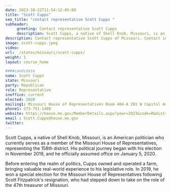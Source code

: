 ```yaml
---
date: 2023-10-22T11:54:12-05:00
title: "Scott Cupps"
seo_title: "contact representative Scott Cupps "
subheader:
     greeting: Contact representative Scott Cupps
     description: Scott Cupps, a native of Shell Knob, Missouri, is an American politician who currently serves as a member of the Missouri House of Representatives, representing the 158th district. His political journey began with his election in November 2019, and he officially assumed office on January 5, 2020.
description: Contact representative Scott Cupps of Missouri. Contact information for Scott Cupps includes email address, phone number, and mailing address.
image: scott-cupps.jpeg
video:
url:  /states/missouri/scott-cupps/
weight: 1
layout: course_home

####candidate
name: Scott Cupps
state: Missouri
party: Republican
role: Representative
inoffice: current
elected: 2020
mailing1: Missouri House of Representatives Room 404-A 201 W Capitol Ave Jefferson City, MO 65101
phone1: 573-751-1488
website: https://house.mo.gov/MemberDetails.aspx?year=2023&code=R&district=158/
email : Scott.Cupps@house.mo.gov
twitter:
---
```


Scott Cupps, a native of Shell Knob, Missouri, is an American politician who currently serves as a member of the Missouri House of Representatives, representing the 158th district. His political journey began with his election in November 2019, and he officially assumed office on January 5, 2020.

Before entering the realm of politics, Cupps owned and operated a farm, bringing valuable real-world experience to his legislative role. In 2019, he won a special election for the Missouri House of Representatives following Scott Fitzpatrick's resignation, who had stepped down to take on the role of the 47th treasurer of Missouri.
